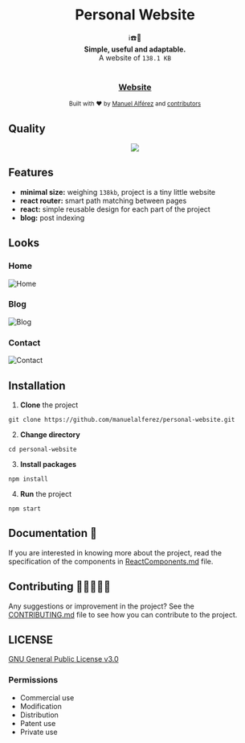 <h1 align="center">Personal Website</h1>
<div align="center">
	  ℹ️☎️📝
</div>
<div align="center">
  <strong>Simple, useful and adaptable.</strong>
</div>
<div align="center">
  A website of <code>138.1 KB</code>
</div>
<br/>

<div align="center">
  <h3>
    <a href="https://manuelalferez.com">
      Website
    </a>
  </h3>
</div>

<div align="center">
  <sub>Built with ❤︎ by
  <a href="https://twitter.com/manuelalferez">Manuel Alférez</a> and
  <a href="https://github.com/manuelalferez/personal-website/graphs/contributors">
    contributors
  </a>
</div>

## Quality

<div align="center">
	<img src="https://i.ibb.co/7gM8mvQ/Captura-de-pantalla-2020-03-19-a-las-21-18-56.png"/>
</div>

## Features
- __minimal size:__ weighing `138kb`, project is a tiny little website
- __react router:__ smart path matching between pages
- __react:__ simple reusable design for each part of the project
- __blog:__ post indexing

## Looks

### Home
![Home](http://i.imgur.com/xTVmBJm.png)

### Blog

![Blog](http://i.imgur.com/DB79cOm.png)

### Contact

![Contact](http://i.imgur.com/Sex5qe5.png)

## Installation
1. **Clone** the project

`git clone https://github.com/manuelalferez/personal-website.git`

2. **Change directory**

`cd personal-website`

3. **Install packages** 

`npm install`

4. **Run** the project 

`npm start`

## Documentation 📄

If you are interested in knowing more about the project, read the specification of the components in [ReactComponents.md](doc/ReactComponents.md) file. 



## Contributing 🧑🏻‍🤝‍🧑🏽

Any suggestions or improvement in the project? See the [CONTRIBUTING.md](doc/CONTRIBUTING.md) file to see how you can contribute to the project. 



## LICENSE
[GNU General Public License v3.0](https://github.com/manuelalferez/personal-website/blob/master/LICENSE)

### Permissions
-   Commercial use
-   Modification
-   Distribution
-   Patent use
-   Private use
